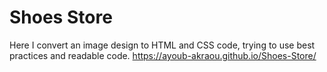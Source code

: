# Shoes Store
Here I convert an image design to HTML and CSS code, trying to use best practices and readable code.
https://ayoub-akraou.github.io/Shoes-Store/
